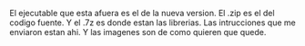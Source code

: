 El ejecutable que esta afuera es el de la nueva version.
El .zip es el del codigo fuente.
Y el .7z es donde estan las librerias.
Las intrucciones que me enviaron estan ahi.
Y las imagenes son de como quieren que quede.
